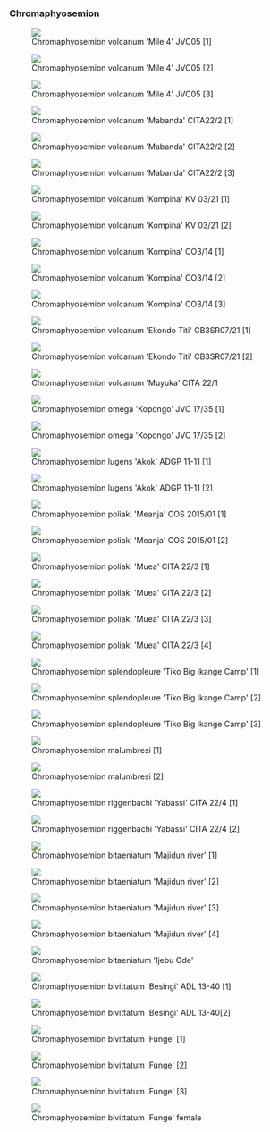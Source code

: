 ### Chromaphyosemion

<figure>
  <img src="https://thekillifish.net/index_ATTACHMENTS/20221204-DSC_8310-Enhanced-NR.jpg" />
  <figcaption>Chromaphyosemion volcanum 'Mile 4' JVC05 [1]</figcaption>
</figure>

<figure>
  <img src="https://thekillifish.net/index_ATTACHMENTS/20221204-DSC_8326-Chromaphyosemion_volcanum_mile4_Enhanced-NR.jpg" />
  <figcaption>Chromaphyosemion volcanum 'Mile 4' JVC05 [2]</figcaption>
</figure>

<figure>
  <img src="https://thekillifish.net/index_ATTACHMENTS/Chrom_volcanum_Mile4_2.jpg" />
  <figcaption>Chromaphyosemion volcanum 'Mile 4' JVC05 [3]</figcaption>
</figure>

<figure>
  <img src="https://thekillifish.net/index_ATTACHMENTS/DSC_0047_mabanda_LR.jpg" />
  <figcaption>Chromaphyosemion volcanum 'Mabanda' CITA22/2 [1]</figcaption>
</figure>

<figure>
  <img src="https://thekillifish.net/index_ATTACHMENTS/DSC_0293_mabanda_LR.jpg" />
  <figcaption>Chromaphyosemion volcanum 'Mabanda' CITA22/2 [2] </figcaption>
</figure>

<figure>
  <img src="https://thekillifish.net/index_ATTACHMENTS/DSC_0353_mabanda_LR.jpg" />
  <figcaption>Chromaphyosemion volcanum 'Mabanda' CITA22/2 [3]</figcaption>
</figure>

<figure>
  <img src="https://thekillifish.net/index_ATTACHMENTS/Chromaphyosemion_volcanum_Kompina_KV_03-21_DSC_2318.jpg" />
  <figcaption>Chromaphyosemion volcanum 'Kompina' KV 03/21 [1] </figcaption>
</figure>

<figure>
  <img src="https://thekillifish.net/index_ATTACHMENTS/Chromaphyosemion_volcanum_Kompina_KV_03-21_DSC_2322.jpg" />
  <figcaption>Chromaphyosemion volcanum 'Kompina' KV 03/21 [2] </figcaption>
</figure>

<figure>
  <img src="https://thekillifish.net/index_ATTACHMENTS/DSC_8306_kompina_LR.jpg" />
  <figcaption>Chromaphyosemion volcanum 'Kompina' CO3/14 [1]</figcaption>
</figure>

<figure>
  <img src="https://thekillifish.net/index_ATTACHMENTS/20221204-DSC_8275_kompina_LR.jpg" />
  <figcaption>Chromaphyosemion volcanum 'Kompina' CO3/14 [2]</figcaption>
</figure>

<figure>
  <img src="https://thekillifish.net/index_ATTACHMENTS/DSC_0404_Kompina_LR.jpg" />
  <figcaption>Chromaphyosemion volcanum 'Kompina' CO3/14 [3]</figcaption>
</figure>

<figure>
  <img src="https://thekillifish.net/index_ATTACHMENTS/20230201-Ekondo_titi_DSC_8818.jpg" />
  <figcaption>Chromaphyosemion volcanum 'Ekondo Titi' CB3SR07/21 [1]</figcaption>
</figure>

<figure>
  <img src="https://thekillifish.net/index_ATTACHMENTS/DSC_6431_Ekondo_titi_enhanced.jpg" />
  <figcaption>Chromaphyosemion volcanum 'Ekondo Titi' CB3SR07/21 [2]</figcaption>
</figure>

<figure>
  <img src="https://thekillifish.net/index_ATTACHMENTS/20250414-C_volcanum_Muyuka_6347.jpg" />
  <figcaption>Chromaphyosemion volcanum 'Muyuka' CITA 22/1</figcaption>
</figure>

<figure>
  <img src="https://thekillifish.net/index_ATTACHMENTS/20250514_Chrom_omega_BEST_6800.jpg" />
  <figcaption>Chromaphyosemion omega 'Kopongo' JVC 17/35 [1]</figcaption>
</figure>

<figure>
  <img src="https://thekillifish.net/index_ATTACHMENTS/20250514_Chrom_omega_BEST_6896.jpg" />
  <figcaption>Chromaphyosemion omega 'Kopongo' JVC 17/35 [2]</figcaption>
</figure>

<figure>
  <img src="https://thekillifish.net/index_ATTACHMENTS/Chromaphyosemion_lugen_DSC_2918_GOOD.jpg" />
  <figcaption>Chromaphyosemion lugens 'Akok' ADGP 11-11 [1]</figcaption>
</figure>

<figure>
  <img src="https://thekillifish.net/index_ATTACHMENTS/Chromaphyosemion_lugens_DSC_3389_BEST.jpg" />
  <figcaption>Chromaphyosemion lugens 'Akok' ADGP 11-11 [2]</figcaption>
</figure>

<figure>
  <img src="https://thekillifish.net/index_ATTACHMENTS/Chromaphyosemion_poliaki_COS_2015_Meanja_01_DSC_4824_LR.jpg" />
  <figcaption>Chromaphyosemion poliaki 'Meanja' COS 2015/01 [1]</figcaption>
</figure>

<figure>
  <img src="https://thekillifish.net/index_ATTACHMENTS/20210303-Chrom_poliaki_Meanja_DSC_5139.jpg" />
  <figcaption>Chromaphyosemion poliaki 'Meanja' COS 2015/01 [2]</figcaption>
</figure>

<figure>
  <img src="https://thekillifish.net/index_ATTACHMENTS/20250122-poliaki_Muea_5470_GOOD.jpg" />
  <figcaption>Chromaphyosemion poliaki 'Muea' CITA 22/3 [1]</figcaption>
</figure>

<figure>
  <img src="https://thekillifish.net/index_ATTACHMENTS/20250123-poliaki_Muea_5620_GOOD.jpg" />
  <figcaption>Chromaphyosemion poliaki 'Muea' CITA 22/3 [2]</figcaption>
</figure>

<figure>
  <img src="https://thekillifish.net/index_ATTACHMENTS/20250123-poliaki_Muea_6022_GOOD.jpg" />
  <figcaption>Chromaphyosemion poliaki 'Muea' CITA 22/3 [3]</figcaption>
</figure>

<figure>
  <img src="https://thekillifish.net/index_ATTACHMENTS/20250123-poliaki_Muea_6194_GOOD.jpg" />
  <figcaption>Chromaphyosemion poliaki 'Muea' CITA 22/3 [4]</figcaption>
</figure>

<figure>
  <img src="https://thekillifish.net/index_ATTACHMENTS/Chromaphyosemion_splendopleure_Tiko_Big_Ikange_Camp_DSC_4793_LR.jpg" />
  <figcaption>Chromaphyosemion splendopleure 'Tiko Big Ikange Camp' [1]</figcaption>
</figure>

<figure>
  <img src="https://thekillifish.net/index_ATTACHMENTS/Chromaphyosemion_splendopleure_Tiko_Big_Ikange_Camp-DSC_5207.jpg" />
  <figcaption>Chromaphyosemion splendopleure 'Tiko Big Ikange Camp' [2]</figcaption>
</figure>

<figure>
  <img src="https://thekillifish.net/index_ATTACHMENTS/Chromaphyosemion_splendopleure_Tiko_Big_Ikange_Camp-DSC_5086.jpg" />
  <figcaption>Chromaphyosemion splendopleure 'Tiko Big Ikange Camp' [3]</figcaption>
</figure>

<figure>
  <img src="https://thekillifish.net/index_ATTACHMENTS/Chromaphyosemion_malumbresi_DSC_3265_BEST.jpg" />
  <figcaption>Chromaphyosemion malumbresi [1]</figcaption>
</figure>

<figure>
  <img src="https://thekillifish.net/index_ATTACHMENTS/Chromaphyosemion_malumbresi_DSC_2756_GOOD.jpg" />
  <figcaption>Chromaphyosemion malumbresi [2]</figcaption>
</figure>
<figure>
  <img src="https://thekillifish.net/index_ATTACHMENTS/DSC_0620_riggenbachi_LR.jpg" />
  <figcaption>Chromaphyosemion riggenbachi 'Yabassi' CITA 22/4 [1] </figcaption>
</figure>

<figure>
  <img src="https://thekillifish.net/index_ATTACHMENTS/20230407-riggenbachi_DSC_8965.jpg" />
  <figcaption>Chromaphyosemion riggenbachi 'Yabassi' CITA 22/4 [2] </figcaption>
</figure>

<figure>
  <img src="https://thekillifish.net/index_ATTACHMENTS/20250122-bitaeniatum_Majidun_river_5294.jpg" />
  <figcaption>Chromaphyosemion bitaeniatum 'Majidun river' [1]</figcaption>
</figure>

<figure>
  <img src="https://thekillifish.net/index_ATTACHMENTS/20250122-bitaeniatum_Majidun_river_5438.jpg" />
  <figcaption>Chromaphyosemion bitaeniatum 'Majidun river' [2]</figcaption>
</figure>

<figure>
  <img src="https://thekillifish.net/index_ATTACHMENTS/20250123-bitaeniatum_Majidun_river_5934-3.jpg" />
  <figcaption>Chromaphyosemion bitaeniatum 'Majidun river' [3]</figcaption>
</figure>

<figure>
  <img src="https://thekillifish.net/index_ATTACHMENTS/20250123-bitaeniatum_Majidun_river_5941.jpg" />
  <figcaption>Chromaphyosemion bitaeniatum 'Majidun river' [4]</figcaption>
</figure>

<figure>
  <img src="https://thekillifish.net/index_ATTACHMENTS/20190619-Chrom_bitaeniatum_DSC_1919.jpg" />
  <figcaption>Chromaphyosemion bitaeniatum 'Ijebu Ode'</figcaption>
</figure>

<figure>
  <img src="https://thekillifish.net/index_ATTACHMENTS/20190618_Chrom_bivittatum_Besingui-DSC_1683-Enhanced-NR.jpg" />
  <figcaption>Chromaphyosemion bivittatum 'Besingi' ADL 13-40 [1]</figcaption>
</figure>

<figure>
  <img src="https://thekillifish.net/index_ATTACHMENTS/20190618-Chrom.bivittatum_Besingui_DSC_1704-Enhanced-NR.jpg" />
  <figcaption>Chromaphyosemion bivittatum 'Besingi' ADL 13-40[2]</figcaption>
</figure>

<figure>
  <img src="https://thekillifish.net/index_ATTACHMENTS/DSC_0598_biv_funge_LR.jpg" />
  <figcaption>Chromaphyosemion bivittatum 'Funge' [1]</figcaption>
</figure>

<figure>
  <img src="https://thekillifish.net/index_ATTACHMENTS/DSC_0407_biv_funge_LR.jpg" />
  <figcaption>Chromaphyosemion bivittatum 'Funge' [2] </figcaption>
</figure>

<figure>
  <img src="https://thekillifish.net/index_ATTACHMENTS/bivittatum_Funge.jpg" />
  <figcaption>Chromaphyosemion bivittatum 'Funge' [3] </figcaption>
</figure>

<figure>
  <img src="https://thekillifish.net/index_ATTACHMENTS/DSC_0675_biv_female_LR.jpg" />
  <figcaption>Chromaphyosemion bivittatum 'Funge' female</figcaption>
</figure>